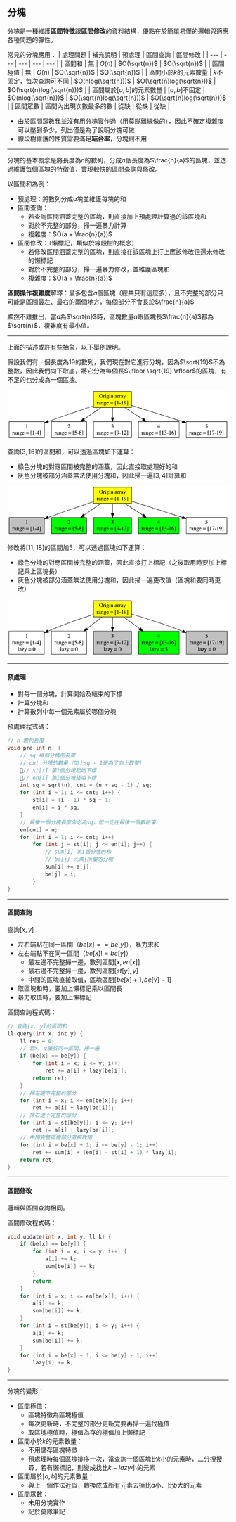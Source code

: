 <!-- ---
export_on_save:
 html: true
--- -->

分塊
---

分塊是一種維護**區間特徵**跟**區間修改**的資料結構，優點在於簡單易懂的邏輯與適應各種問題的彈性。

常見的分塊應用：
| 處理問題                 | 補充說明               | 預處理                | 區間查詢                    | 區間修改        |
| ---                     | ---                  | ---                  | ---                        | ---           | 
| 區間和                   | 無                    | $O(n)$              | $O(\sqrt{n})$              | $O(\sqrt{n})$ |
| 區間極值                 | 無                    | $O(n)$               | $O(\sqrt{n})$             | $O(\sqrt{n})$ |
| 區間小於$k$的元素數量      | $k$不固定，每次查詢可不同 | $O(nlog(\sqrt{n}))$ | $O(\sqrt{n}log(\sqrt{n}))$ | $O(\sqrt{n}log(\sqrt{n}))$ |
| 區間屬於$[a, b]$的元素數量 | $[a, b]$不固定         | $O(nlog(\sqrt{n}))$ | $O(\sqrt{n}log(\sqrt{n}))$ | $O(\sqrt{n}log(\sqrt{n}))$ |
| 區間眾數                 | 區間內出現次數最多的數    | 從缺                 | 從缺                       | 從缺 |

- 由於區間眾數我並沒有用分塊實作過（用莫隊離線做的），因此不確定複雜度可以壓到多少，列出僅是為了說明分塊可做
- 線段樹維護的性質需要滿足**結合率**，分塊則不用

---

分塊的基本概念是將長度為$n$的數列，分成$a$個長度為$\frac{n}{a}$的區塊，並透過維護每個區塊的特徵值，實現較快的區間查詢與修改。

以區間和為例：
- 預處理：將數列分成$a$塊並維護每塊的和
- 區間查詢：
  - 若查詢區間涵蓋完整的區塊，則直接加上預處理計算過的該區塊和
  - 對於不完整的部分，掃一遍暴力計算
  - 複雜度：$O(a + \frac{n}{a})$
- 區間修改：（懶標記，類似於線段樹的概念）
  - 若修改區間涵蓋完整的區塊，則直接在該區塊上打上應該修改但還未修改的懶標記
  - 對於不完整的部分，掃一遍暴力修改，並維護區塊和
  - 複雜度：$O(a + \frac{n}{a})$

**區間操作複雜度**解釋：最多包含$a$個區塊（總共只有這麼多），且不完整的部分只可能是區間最左、最右的兩個地方，每個部分不會長於$\frac{n}{a}$

顯然不難推出，當$a$為$\sqrt{n}$時，區塊數量$a$跟區塊長$\frac{n}{a}$都為$\sqrt{n}$，複雜度有最小值。

---

上面的描述或許有些抽象，以下舉例說明。

假設我們有一個長度為$19$的數列，我們現在對它進行分塊，因為$\sqrt{19}$不為整數，因此我們向下取底，將它分為每個長$\lfloor \sqrt{19} \rfloor$的區塊，有不足的也分成為一個區塊。

![](./graph/1.png)

查詢$[3, 16]$的區間和，可以透過區塊如下運算：
- 綠色分塊的對應區間被完整的涵蓋，因此直接取處理好的和
- 灰色分塊被部分涵蓋無法使用分塊和，因此掃一遍$[3, 4]$計算和

![](./graph/2.png)

修改將$[11, 18]$的區間加$5$，可以透過區塊如下運算：
- 綠色分塊的對應區間被完整的涵蓋，因此直接打上標記（之後取用時要加上標記乘上區塊長）
- 灰色分塊被部分涵蓋無法使用分塊和，因此掃一遍更改值（區塊和要同時更改）

![](./graph/3.png)

---

#### 預處理

- 對每一個分塊，計算開始及結束的下標
- 計算分塊和
- 計算數列中每一個元素屬於哪個分塊

預處理程式碼：
```cpp
// n 數列長度
void pre(int n) {
    // sq 每個分塊的長度
    // cnt 分塊的數量（加上sq - 1是為了向上取整）
    // st[i] 第i個分塊起始下標
    // en[i] 第i個分塊結束下標
    int sq = sqrt(n), cnt = (n + sq - 1) / sq;
    for (int i = 1; i <= cnt; i++) {
        st[i] = (i - 1) * sq + 1;
        en[i] = i * sq;
    }
    // 最後一個分塊長度未必為sq，但一定在最後一個數結束
    en[cnt] = n;
    for (int i = 1; i <= cnt; i++)
        for (int j = st[i]; j <= en[i]; j++) {
            // sum[i] 第i個分塊的和
            // be[j] 元素j所屬的分塊
            sum[i] += a[j];
            be[j] = i;
        }
}
```

---

#### 區間查詢

查詢$[x, y]$：
- 左右端點在同一區間（$be[x] == be[y]$），暴力求和
- 左右端點不在同一區間（$be[x] != be[y]$）
  - 最左邊不完整掃一邊，數列區間$[x, en[x]]$
  - 最右邊不完整掃一邊，數列區間$[st[y], y]$
  - 中間的區塊直接取值，區塊區間$[be[x] + 1, be[y] - 1]$
- 取區塊和時，要加上懶標記乘以區間長
- 暴力取值時，要加上懶標記

區間查詢程式碼：
```cpp
// 查詢[x, y]的區間和
ll query(int x, int y) {
    ll ret = 0;
    // 若x, y屬於同一區間，掃一遍
    if (be[x] == be[y]) {
        for (int i = x; i <= y; i++)
            ret += a[i] + lazy[be[i]];
        return ret;
    }
    // 掃左邊不完整的部分
    for (int i = x; i <= en[be[x]]; i++)
        ret += a[i] + lazy[be[i]];
    // 掃右邊不完整的部分
    for (int i = st[be[y]]; i <= y; i++)
        ret += a[i] + lazy[be[i]];
    // 中間完整區塊部分直接取用
    for (int i = be[x] + 1; i <= be[y] - 1; i++)
        ret += sum[i] + (en[i] - st[i] + 1) * lazy[i];
    return ret;
}
```

---

#### 區間修改

邏輯與區間查詢相同。

區間修改程式碼：
```cpp
void update(int x, int y, ll k) {
    if (be[x] == be[y]) {
        for (int i = x; i <= y; i++) {
            a[i] += k;
            sum[be[i]] += k;
        }
        return;
    }
    for (int i = x; i <= en[be[x]]; i++) {
        a[i] += k;
        sum[be[i]] += k;
    }
    for (int i = st[be[y]]; i <= y; i++) {
        a[i] += k;
        sum[be[i]] += k;
    }
    for (int i = be[x] + 1; i <= be[y] - 1; i++)
        lazy[i] += k;
}
```

---

分塊的變形：
- 區間極值：
  - 區塊特徵為區塊極值
  - 每次更新時，不完整的部分更新完要再掃一遍找極值
  - 取區塊極值時，極值為存的極值加上懶標記
- 區間小於$k$的元素數量：
  - 不用儲存區塊特徵
  - 預處理時每個區塊排序一次，當查詢一個區塊比$k$小的元素時，二分搜搜尋，若有懶標記，則變成找比$k - lazy$小的元素
- 區間屬於$[a, b]$的元素數量：
  - 與上一個作法近似，轉換成成所有元素去掉比$a$小、比$b$大的元素
- 區間眾數：
  - 未用分塊實作
  - 記於莫隊筆記
